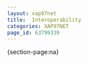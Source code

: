 ```yaml
---
layout: xap97net
title:  Interoperability
categories: XAP97NET
page_id: 63799339
---
```


{section-page:na}